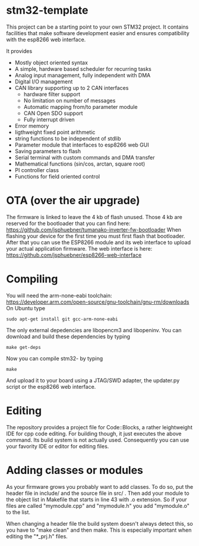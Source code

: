 # stm32-template
This project can be a starting point to your own STM32 project. It contains facilities that make software
development easier and ensures compatibility with the esp8266 web interface.

It provides
- Mostly object oriented syntax
- A simple, hardware based scheduler for recurring tasks
- Analog input management, fully independent with DMA
- Digital I/O management
- CAN library supporting up to 2 CAN interfaces
  - hardware filter support
  - No limitation on number of messages
  - Automatic mapping from/to parameter module
  - CAN Open SDO support
  - Fully interrupt driven
- Error memory
- ligthweight fixed point arithmetic
- string functions to be independent of stdlib
- Parameter module that interfaces to esp8266 web GUI
- Saving parameters to flash
- Serial terminal with custom commands and DMA transfer
- Mathematical functions (sin/cos, arctan, square root)
- PI controller class
- Functions for field oriented control

# OTA (over the air upgrade)
The firmware is linked to leave the 4 kb of flash unused. Those 4 kb are reserved for the bootloader
that you can find here: https://github.com/jsphuebner/tumanako-inverter-fw-bootloader
When flashing your device for the first time you must first flash that bootloader. After that you can
use the ESP8266 module and its web interface to upload your actual application firmware.
The web interface is here: https://github.com/jsphuebner/esp8266-web-interface

# Compiling
You will need the arm-none-eabi toolchain: https://developer.arm.com/open-source/gnu-toolchain/gnu-rm/downloads
On Ubuntu type

`sudo apt-get install git gcc-arm-none-eabi`

The only external depedencies are libopencm3 and libopeninv. You can download and build these dependencies by typing

`make get-deps`

Now you can compile stm32-<yourname> by typing

`make`

And upload it to your board using a JTAG/SWD adapter, the updater.py script or the esp8266 web interface.

# Editing
The repository provides a project file for Code::Blocks, a rather leightweight IDE for cpp code editing.
For building though, it just executes the above command. Its build system is not actually used.
Consequently you can use your favority IDE or editor for editing files.

# Adding classes or modules
As your firmware grows you probably want to add classes. To do so, put the header file in include/ and the 
source file in src/ . Then add your module to the object list in Makefile that starts in line 43 with .o
extension. So if your files are called "mymodule.cpp" and "mymodule.h" you add "mymodule.o" to the list.

When changing a header file the build system doesn't always detect this, so you have to "make clean" and
then make. This is especially important when editing the "*_prj.h" files.
